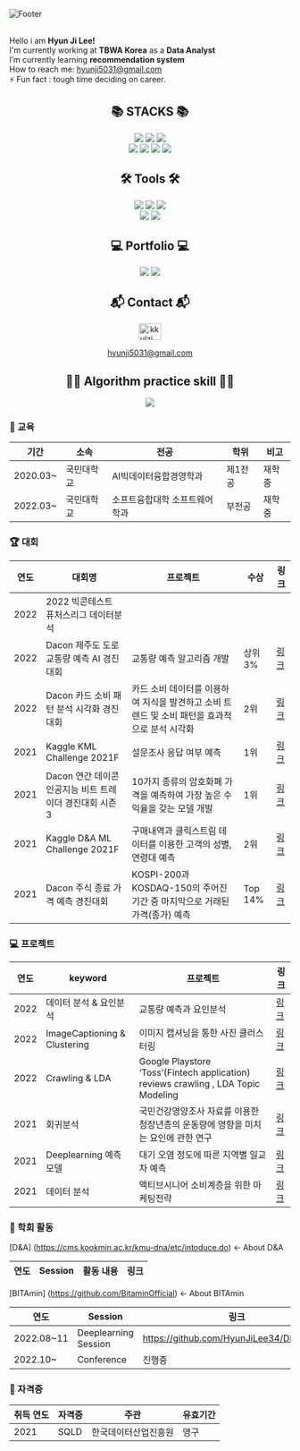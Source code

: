 ![Footer](https://capsule-render.vercel.app/api?type=waving&color=auto&height=200&section=footer&text=HyunJi'sGithub)
<br/> <br/>
  
Hello i am **Hyun Ji Lee!**<br/> 
I'm currently working at **TBWA Korea** as a **Data Analyst**<br/>
I’m currently learning **recommendation system**<br/> 
How to reach me: hyunji5031@gmail.com<br/> 
⚡ Fun fact : tough time deciding on career.<br/> 


<div align=center><h2>📚 STACKS 📚</h2></div>
<div align=center> 
  <p>
  <img src="https://img.shields.io/badge/python-3776AB?style=flat-square&logo=python&logoColor=white">
  <img src="https://img.shields.io/badge/R-276DC3?style=flat-square&logo=R&logoColor=white">
  <img src="https://img.shields.io/badge/mysql-4479A1?style=flat-square&logo=mysql&logoColor=white"> <br/> 
  <img src="https://img.shields.io/badge/amazonaws-232F3E?style=flat-square&logo=amazonaws&logoColor=white"> 
  <img src="https://img.shields.io/badge/github-181717?style=flat-square&logo=github&logoColor=white">
  <img src="https://img.shields.io/badge/PyTorch-EE4C2C?style=flat-square&logo=PyTorch&logoColor=white">
  <img src="https://img.shields.io/badge/Pandas-150458?style=flat-square&logo=Pandas&logoColor=white">
  <p>
</div>

<div align=center><h2>🛠 Tools 🛠</h2></div>

<div align="center">
  <img src="https://img.shields.io/badge/PyCharm-47A248?style=flat-square&logo=PyCharm&logoColor=white"/>
  <img src="https://img.shields.io/badge/VisualStudeioCode-007ACC?style=flat-square&logo=VisualStudioCode&logoColor=white"/>
  <img src="https://img.shields.io/badge/Jupyter-F37626?style=flat-square&logo=Jupyter&logoColor=white"/><br/> 
  <img src="https://img.shields.io/badge/Google Colab-F9AB00?style=flat-square&logo=Google Colab&logoColor=white"/>
  <img src="https://img.shields.io/badge/Slack-E34F26?style=flat-square&logo=HTML5&logoColor=white" />
  
</div>

<div align=center><h2>💻 Portfolio 💻</h2></div>

<div align="center">
  <a href="https://brave-greenfrog.tistory.com"><img src="https://img.shields.io/badge/Tistory-000000?style=flat-square&logo=Tistory&logoColor=white"/></a>
  <a href="https://www.notion.so/Hyun-Ji-Lee-c98257799ab644db8169676336640416"><img src="https://img.shields.io/badge/Notion-FE5196?style=flat-square&logo=Notion&logoColor=white"/></a>
  
</div>

<div align=center><h2> 📬 Contact 📬 </h2></div>
<div align=center><a href="https://instagram.com/kkulzi__" target="blank"><img align="center" src="https://raw.githubusercontent.com/rahuldkjain/github-profile-readme-generator/master/src/images/icons/Social/instagram.svg" alt="kkulzi__" height="30" width="40" /></a>

  hyunji5031@gmail.com
</p>
<div align=center><h2>👍🏻 Algorithm practice skill 👍🏻</h2></div>

<img src="http://mazassumnida.wtf/api/v2/generate_badge?boj=hyunji5031">
</div>

### 📝 교육
|기간|소속|전공|학위|비고|
|-|-|-|-|-|
|2020.03~|국민대학교|AI빅데이터융합경영학과|제1전공|재학중|
|2022.03~|국민대학교|소프트융합대학 소프트웨어학과|부전공|재학중|

### 🏆 대회
|연도|대회명|프로젝트|수상|링크|
|-|-|-|-|-|
|2022|2022 빅콘테스트 퓨처스리그 데이터분석||||
|2022|Dacon 제주도 도로 교통량 예측 AI 경진대회|교통량 예측 알고리즘 개발|상위 3%|<a href="https://github.com/HyunJiLee34/DACON_Jeju-Traffic-Forecast" target="_blank">링크</a>|
|2022|Dacon 카드 소비 패턴 분석 시각화 경진대회|카드 소비 데이터를 이용하여 지식을 발견하고 소비 트렌드 및 소비 패턴을 효과적으로 분석 시각화|2위|<a href="https://github.com/HyunJiLee34/DACON_Card-Consumption-Data-Analysis" target="_blank">링크</a>|
|2021|Kaggle KML Challenge 2021F|설문조사 응답 여부 예측|1위|<a href="https://github.com/HyunJiLee34/School_Competition/tree/main/Kaggle%20KML%20Challenge%202021F" target="_blank">링크</a>|
|2021|Dacon 연간 데이콘 인공지능 비트 트레이더 경진대회 시즌 3 |10가지 종류의 암호화폐 가격을 예측하여 가장 높은 수익율을 갖는 모델 개발|1위|<a href="https://github.com/HyunJiLee34/DACON_bitcoin" target="_blank">링크</a>|
|2021|Kaggle D&A ML Challenge 2021F|구매내역과 클릭스트림 데이터를 이용한 고객의 성별, 연령대 예측|2위|<a href="https://github.com/HyunJiLee34/School_Competition/tree/main/2021F_D%26A%20ML%20Challange" target="_blank">링크</a>|
|2021|Dacon 주식 종료 가격 예측 경진대회|KOSPI-200과 KOSDAQ-150의 주어진 기간 중 마지막으로 거래된 가격(종가) 예측|Top 14%|<a href="https://github.com/HyunJiLee34/DACON_Stock-Price-Prediction" target="_blank">링크</a>|
 

### 💻 프로젝트
|연도|keyword|프로젝트|링크|
|-|-|-|-|
|2022|데이터 분석 & 요인분석|교통량 예측과 요인분석|<a href="https://github.com/hits-gold/projects/tree/main/%E1%84%80%E1%85%AD%E1%84%90%E1%85%A9%E1%86%BC%E1%84%85%E1%85%A3%E1%86%BC%20%E1%84%8B%E1%85%A8%E1%84%8E%E1%85%B3%E1%86%A8%E1%84%80%E1%85%AA%20%E1%84%8B%E1%85%AD%E1%84%8B%E1%85%B5%E1%86%AB%E1%84%87%E1%85%AE%E1%86%AB%E1%84%89%E1%85%A5%E1%86%A8">링크</a>|
|2022|ImageCaptioning & Clustering|이미지 캡셔닝을 통한 사진 클러스터링|<a href="https://github.com/HyunJiLee34/Project/tree/main/ImageCaptioning-Clustering">링크</a>|
|2022|Crawling & LDA|Google Playstore ‘Toss’(Fintech application) reviews crawling , LDA Topic Modeling|<a href="https://github.com/HyunJiLee34/Project/tree/main/GooglePlayStore-ReviewCrawling-LDA">링크</a>|
|2021|회귀분석|국민건강영양조사 자료를 이용한 청장년층의 운동량에 영향을 미치는 요인에 관한 연구|<a href="https://github.com/HyunJiLee34/Project/tree/main/Factors-of-Exercise-for-Youth">링크</a>|
|2021|Deeplearning 예측 모델|대기 오염 정도에 따른 지역별 일교차 예측|<a href="https://github.com/HyunJiLee34/Project/tree/main/Daily-Temperature-Prediction">링크</a>|
|2021|데이터 분석|액티브시니어 소비계층을 위한 마케팅전략|<a href="https://github.com/HyunJiLee34/LPoint-Data-Analysis">링크</a>|



### 🏫 학회 활동 
[D&A] (https://cms.kookmin.ac.kr/kmu-dna/etc/intoduce.do) <- About D&A

|연도|Session|활동 내용|링크|
|-|-|-|-|

[BITAmin] (https://github.com/BitaminOfficial) <- About BITAmin

|연도|Session|링크|
|-|-|-|
|2022.08~11|Deeplearning Session|https://github.com/HyunJiLee34/DL_session|
|2022.10~|Conference|진행중|



### 📜 자격증
|취득 연도|자격증|주관|유효기간|
|-|-|-|-|
|2021|SQLD|한국데이터산업진흥원|영구|




